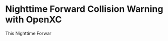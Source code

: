 Nighttime Forward Collision Warning with OpenXC
==================================================

This Nighttime Forwar